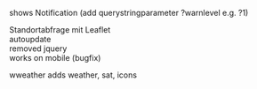 shows Notification (add querystringparameter ?warnlevel e.g. ?1)


Standortabfrage mit Leaflet  
autoupdate  
removed jquery  
works on mobile (bugfix)  

wweather adds weather, sat, icons
